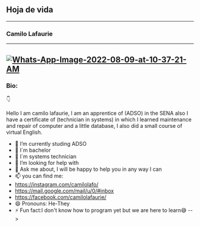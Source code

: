## Hoja de vida 
------------------------------------------------
### Camilo Lafaurie
----
<a href="https://ibb.co/pdgJtR3"><img src="https://i.ibb.co/pdgJtR3/Whats-App-Image-2022-08-09-at-10-37-21-AM.jpg" alt="Whats-App-Image-2022-08-09-at-10-37-21-AM" border="0"></a>
----
### Bio:
👇

Hello I am camilo lafaurie, I am an apprentice of (ADSO) in the SENA also I have a certificate of (technician in systems) in which I learned maintenance and repair of computer and a little database, I also did a small course of virtual English.


- 🌱 I’m currently studing ADSO
- 👯 I´m bachelor
- 👯 I´m systems technician
- 🤔 I’m looking for help with
- 💬 Ask me about, I will be happy to help you in any way I can
- 📫 you can find me:
- https://instagram.com/camilolafo/
- https://mail.google.com/mail/u/0/#inbox
- https://facebook.com/camilolafaurie/
- 😄 Pronouns: He-They
- ⚡ Fun fact:I don't know how to program yet but we are here to learn😅
-->
